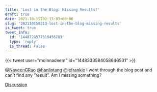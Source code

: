 ```yaml
---
title: 'Lost in the Blog: Missing Results?'
draft: true
date: 2021-10-15T02:13:03+00:00
slug: '202110150213-lost-in-the-blog-missing-results'
is_tweet: true
tweet_info:
  id: '1448728577319456783'
  type: 'reply'
  is_thread: False
---
```




{{< tweet user="moinnadeem" id="1448333584058646531" >}}

[@NaveenGRao](https://x.com/NaveenGRao) [@hanlintang](https://x.com/hanlintang) [@jefrankle](https://x.com/jefrankle) I went through the blog post and can’t find any “result”. Am I missing something?

[Discussion](https://x.com/sytelus/status/1448728577319456783)
